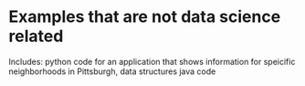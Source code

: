 # Examples that are not data science related
 
Includes: python code for an application that shows information for speicific neighborhoods in Pittsburgh, data structures java code
